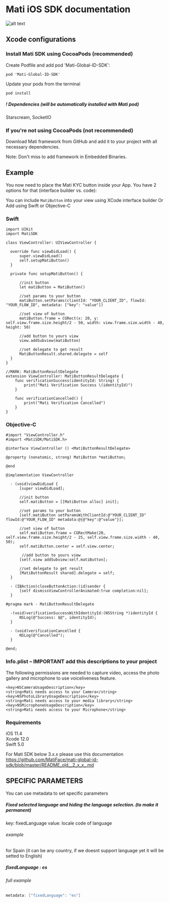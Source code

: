 # Mati iOS SDK documentation 

![alt text](https://github.com/MatiFace/mati-global-id-sdk/blob/master/readme_pic.png)

## Xcode configurations

### Install Mati SDK using CocoaPods (recommended)

Create Podfile and add pod 'Mati-Global-ID-SDK':
  
    pod 'Mati-Global-ID-SDK'
    
Update your pods from the terminal

    pod install
    
##### ! Dependencies (will be automatically installed with Mati pod)
Starscream, SocketIO

### If you're not using CocoaPods (not recommended)

Download Mati framework from GitHub and add it to your project with all necessary dependencies.

Note: Don't miss to add framework in Embedded Binaries.


## Example

You now need to place the Mati KYC button inside your App. You have 2 options for that (interface builder vs. code):

You can include `MatiButton` into your view using XCode interface builder
Or
Add using Swift or Objective-C 

### Swift
    
    import UIKit
	import MatiSDK

	class ViewController: UIViewController {
    
      override func viewDidLoad() {
          super.viewDidLoad()
          self.setupMatiButton()
      }
    
      private func setupMatiButton() {
      
          //init button
          let matiButton = MatiButton()

          //set params to your button
          matiButton.setParams(clientId: "YOUR_CLIENT_ID", flowId: "YOUR_FLOW_ID", metadata: ["key": "value"])
          
          //set view of button
          matiButton.frame = CGRect(x: 20, y: self.view.frame.size.height/2 - 50, width: view.frame.size.width - 40, height: 50)

          //add button to yours view
          view.addSubview(matiButton)

          //set delegate to get result
          MatiButtonResult.shared.delegate = self
      }
	}

    //MARK: MatiButtonResultDelegate
    extension ViewController: MatiButtonResultDelegate {
        func verificationSuccess(identityId: String) {
            print("Mati Verification Success \(identityId)")
        }

        func verificationCancelled() {
            print("Mati Verification Cancelled")
        }
    }
    
### Objective-C
    
    #import "ViewController.h"
    #import <MatiSDK/MatiSDK.h>

    @interface ViewController () <MatiButtonResultDelegate>

    @property (nonatomic, strong) MatiButton *matiButton;

    @end

    @implementation ViewController

      - (void)viewDidLoad {
          [super viewDidLoad];
          
          //init button
          self.matiButton = [[MatiButton alloc] init];
          
          //set params to your button
          [self.matiButton setParamsWithClientId:@"YOUR_CLIENT_ID" flowId:@"YOUR_FLOW_ID" metadata:@{@"key":@"value"}];
          
          //set view of button
          self.matiButton.frame = CGRectMake(20, self.view.frame.size.height/2 - 25, self.view.frame.size.width - 40, 50);
          self.matiButton.center = self.view.center;
          
           //add button to yours view
          [self.view addSubview:self.matiButton];

		  //set delegate to get result
          [MatiButtonResult shared].delegate = self;
      }

      - (IBAction)closeButtonAction:(id)sender {
          [self dismissViewControllerAnimated:true completion:nil];
      }

    #pragma mark - MatiButtonResultDelegate

      -(void)verificationSuccessWithIdentityId:(NSString *)identityId {
          NSLog(@"Success: $@", identityId);
      }

      - (void)verificationCancelled {
          NSLog(@"Cancelled");
      }

    @end;
    
    

### Info.plist – IMPORTANT add this descriptions to your project
The following permissions are needed to capture video, access the photo gallery and microphone to use voiceliveness feature.

```
<key>NSCameraUsageDescription</key>
<string>Mati needs access to your Camera</string>
<key>NSPhotoLibraryUsageDescription</key>
<string>Mati needs access to your media library</string>
<key>NSMicrophoneUsageDescription</key>
<string>Mati needs access to your Microphone</string>
```
    
### Requirements 
   iOS 11.4  
   Xcode 12.0  
   Swift 5.0  

   For Mati SDK below 3.x.x please use this documentation https://github.com/MatiFace/mati-global-id-sdk/blob/master/README_old__2_x_x_.md


## SPECIFIC PARAMETERS

You can use metadata to set specific parameters

##### Fixed selected language and hiding the language selection. (to make it permanent)

key: fixedLanguage
value: locale code of language

###### example

for Spain (it can be any country, if we doesnt support language yet it will be setted to English)

##### fixedLanguage : es

###### full example
```swift
metadata: ["fixedLanguage": "es"]
```
    


